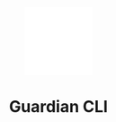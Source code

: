  <p align="center">
<img align="center" src="https://raw.githubusercontent.com/Selemondev/guardian-cli/master/src/assets/logo/icon.svg" style="height: 120px; width: 120px" />
<h1 align="center">
Guardian CLI
</h1>
</p>
